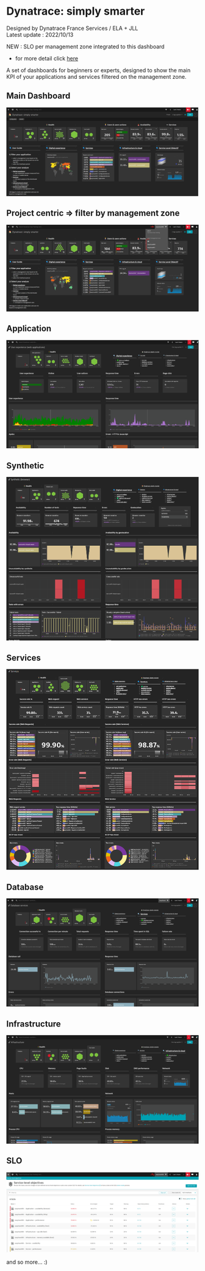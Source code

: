 # Dynatrace: simply smarter
Designed by Dynatrace France Services / ELA + JLL  
Latest update : 2022/10/13

NEW : SLO per management zone integrated to this dashboard  
 - for more detail click [here](https://github.com/dynatrace-ace-services/quickstart-ace-configurator/tree/main/SLO)


A set of dashboards for beginners or experts, designed to show the main KPI of your applications and services filtered on the management zone.
## Main Dashboard
![Dynatrace_simply_smarter](Dynatrace_simply_smarter.png)

## Project centric => filter by management zone
![MZ](MZ.png)

## Application
![Applications](Applications.png)

## Synthetic
![Synthetic2](Synthetic2.png)

## Services
![Services](Services.png)

## Database
![Database](Database.png)

## Infrastructure
![Infra](Infra.png)

## SLO
![SLO](SLO.png)

and so more... :)

